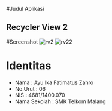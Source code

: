 #Judul Aplikasi
## Recycler View 2

#Screenshot
![rv2](https://cloud.githubusercontent.com/assets/22068394/21952551/cbe4f7b0-da52-11e6-9d6c-8a59793e0816.PNG)
![rv22](https://cloud.githubusercontent.com/assets/22068394/21952552/ccd43aaa-da52-11e6-8b23-84058b54333b.PNG)


# Identitas
- Nama          : Ayu Ika Fatimatus Zahro
- No.Urut       : 06
- NIS           : 4681/1400.070 
- Nama Sekolah  : SMK Telkom Malang
